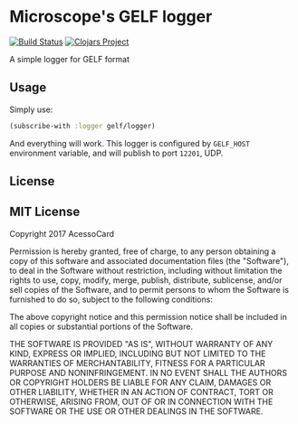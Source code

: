 # Microscope's GELF logger
[![Build Status](https://travis-ci.org/acessocard/microscope-gelf-logger.svg?branch=master)](https://travis-ci.org/acessocard/microscope-gelf-logger)
[![Clojars Project](https://img.shields.io/clojars/v/microscope/gelf-logger.svg)](https://clojars.org/microscope/gelf-logger)

A simple logger for GELF format

## Usage

Simply use:

```clojure
(subscribe-with :logger gelf/logger)
```

And everything will work. This logger is configured by `GELF_HOST` environment variable,
and will publish to port `12201`, UDP.

## License

## MIT License

Copyright 2017 AcessoCard

Permission is hereby granted, free of charge, to any person obtaining a copy of this software and associated documentation files (the "Software"), to deal in the Software without restriction, including without limitation the rights to use, copy, modify, merge, publish, distribute, sublicense, and/or sell copies of the Software, and to permit persons to whom the Software is furnished to do so, subject to the following conditions:

The above copyright notice and this permission notice shall be included in all copies or substantial portions of the Software.

THE SOFTWARE IS PROVIDED "AS IS", WITHOUT WARRANTY OF ANY KIND, EXPRESS OR IMPLIED, INCLUDING BUT NOT LIMITED TO THE WARRANTIES OF MERCHANTABILITY, FITNESS FOR A PARTICULAR PURPOSE AND NONINFRINGEMENT. IN NO EVENT SHALL THE AUTHORS OR COPYRIGHT HOLDERS BE LIABLE FOR ANY CLAIM, DAMAGES OR OTHER LIABILITY, WHETHER IN AN ACTION OF CONTRACT, TORT OR OTHERWISE, ARISING FROM, OUT OF OR IN CONNECTION WITH THE SOFTWARE OR THE USE OR OTHER DEALINGS IN THE SOFTWARE.
